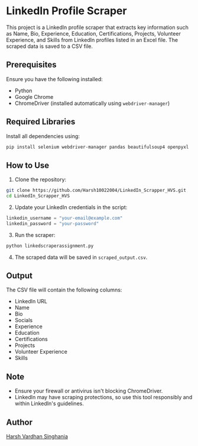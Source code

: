 # LinkedIn Profile Scraper

This project is a LinkedIn profile scraper that extracts key information such as Name, Bio, Experience, Education, Certifications, Projects, Volunteer Experience, and Skills from LinkedIn profiles listed in an Excel file. The scraped data is saved to a CSV file.

## Prerequisites
Ensure you have the following installed:
- Python
- Google Chrome
- ChromeDriver (installed automatically using `webdriver-manager`)

## Required Libraries
Install all dependencies using:
```bash
pip install selenium webdriver-manager pandas beautifulsoup4 openpyxl
```

## How to Use
1. Clone the repository:
```bash
git clone https://github.com/Harsh10022004/LinkedIn_Scrapper_HVS.git
cd LinkedIn_Scrapper_HVS
```

2. Update your LinkedIn credentials in the script:
```python
linkedin_username = "your-email@example.com"
linkedin_password = "your-password"
```

3. Run the scraper:
```bash
python linkedscraperassignment.py
```

4. The scraped data will be saved in `scraped_output.csv`.

## Output
The CSV file will contain the following columns:
- LinkedIn URL
- Name
- Bio
- Socials
- Experience
- Education
- Certifications
- Projects
- Volunteer Experience
- Skills

## Note
- Ensure your firewall or antivirus isn't blocking ChromeDriver.
- LinkedIn may have scraping protections, so use this tool responsibly and within LinkedIn's guidelines.

## Author
[Harsh Vardhan Singhania](https://github.com/Harsh10022004)

